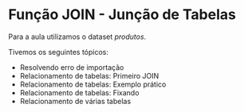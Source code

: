 # Função JOIN - Junção de Tabelas

Para a aula utilizamos o dataset *produtos*.

Tivemos os seguintes tópicos:

* Resolvendo erro de importação
* Relacionamento de tabelas: Primeiro JOIN 
* Relacionamento de tabelas: Exemplo prático
* Relacionamento de tabelas: Fixando
* Relacionamento de várias tabelas